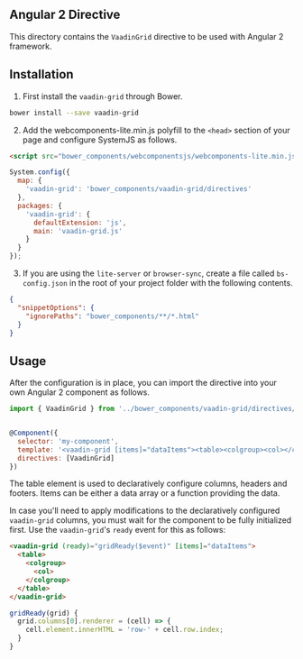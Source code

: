 ## Angular 2 Directive

This directory contains the `VaadinGrid` directive to be used with
Angular 2 framework.

## Installation

1) First install the `vaadin-grid` through Bower.

```bash
bower install --save vaadin-grid
```


2) Add the webcomponents-lite.min.js polyfill to the `<head>` section of your
page and configure SystemJS as follows.

```html
<script src="bower_components/webcomponentsjs/webcomponents-lite.min.js"></script>
```

```javascript
System.config({
  map: {
    'vaadin-grid': 'bower_components/vaadin-grid/directives'
  },
  packages: {
    'vaadin-grid': {
      defaultExtension: 'js',
      main: 'vaadin-grid.js'
    }
  }
});
```

3) If you are using the `lite-server` or `browser-sync`, create a file called
`bs-config.json` in the root of your project folder with the following contents.

```json
{
  "snippetOptions": {
    "ignorePaths": "bower_components/**/*.html"
  }
}
```

## Usage

After the configuration is in place, you can import the directive into your
own Angular 2 component as follows.

```javascript
import { VaadinGrid } from '../bower_components/vaadin-grid/directives/vaadin-grid';


@Component({
  selector: 'my-component',
  template: '<vaadin-grid [items]="dataItems"><table><colgroup><col></colgroup></table></vaadin-grid>',
  directives: [VaadinGrid]
})
```

The table element is used to declaratively configure columns, headers and footers.
Items can be either a data array or a function providing the data.

In case you'll need to apply modifications to the declaratively configured
`vaadin-grid` columns, you must wait for the component to be fully initialized first.
Use the `vaadin-grid`'s `ready` event for this as follows:

```html
<vaadin-grid (ready)="gridReady($event)" [items]="dataItems">
  <table>
    <colgroup>
      <col>
    </colgroup>
  </table>
</vaadin-grid>
```

```javascript
gridReady(grid) {
  grid.columns[0].renderer = (cell) => {
    cell.element.innerHTML = 'row-' + cell.row.index;
  }
}
```
